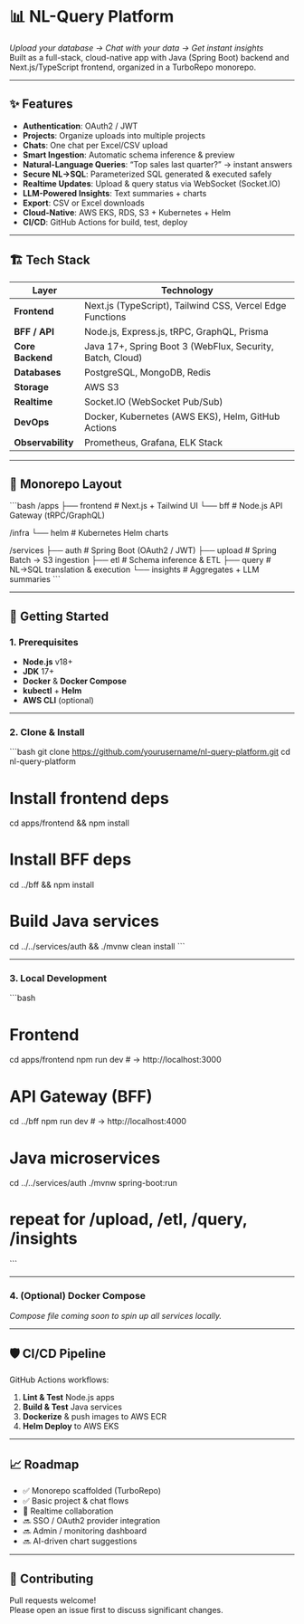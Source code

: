 # 📊 NL-Query Platform

*Upload your database → Chat with your data → Get instant insights*  
Built as a full-stack, cloud-native app with Java (Spring Boot) backend and Next.js/TypeScript frontend, organized in a TurboRepo monorepo.

---

## ✨ Features

- **Authentication**: OAuth2 / JWT  
- **Projects**: Organize uploads into multiple projects  
- **Chats**: One chat per Excel/CSV upload  
- **Smart Ingestion**: Automatic schema inference & preview  
- **Natural-Language Queries**: “Top sales last quarter?” → instant answers  
- **Secure NL→SQL**: Parameterized SQL generated & executed safely  
- **Realtime Updates**: Upload & query status via WebSocket (Socket.IO)  
- **LLM-Powered Insights**: Text summaries + charts  
- **Export**: CSV or Excel downloads  
- **Cloud-Native**: AWS EKS, RDS, S3 + Kubernetes + Helm  
- **CI/CD**: GitHub Actions for build, test, deploy  

---

## 🏗️ Tech Stack

| Layer             | Technology                                                                               |
|-------------------|------------------------------------------------------------------------------------------|
| **Frontend**      | Next.js (TypeScript), Tailwind CSS, Vercel Edge Functions                                |
| **BFF / API**     | Node.js, Express.js, tRPC, GraphQL, Prisma                                               |
| **Core Backend**  | Java 17+, Spring Boot 3 (WebFlux, Security, Batch, Cloud)                                |
| **Databases**     | PostgreSQL, MongoDB, Redis                                                               |
| **Storage**       | AWS S3                                                                                   |
| **Realtime**      | Socket.IO (WebSocket Pub/Sub)                                                            |
| **DevOps**        | Docker, Kubernetes (AWS EKS), Helm, GitHub Actions                                       |
| **Observability** | Prometheus, Grafana, ELK Stack                                                           |

---

## 🧱 Monorepo Layout

\`\`\`bash
/apps
  ├── frontend    # Next.js + Tailwind UI
  └── bff         # Node.js API Gateway (tRPC/GraphQL)

/infra
  └── helm        # Kubernetes Helm charts

/services
  ├── auth        # Spring Boot (OAuth2 / JWT)
  ├── upload      # Spring Batch → S3 ingestion
  ├── etl         # Schema inference & ETL
  ├── query       # NL→SQL translation & execution
  └── insights    # Aggregates + LLM summaries
\`\`\`

---

## 🚀 Getting Started

### 1. Prerequisites

- **Node.js** v18+  
- **JDK** 17+  
- **Docker** & **Docker Compose**  
- **kubectl** + **Helm**  
- **AWS CLI** (optional)

---

### 2. Clone & Install

\`\`\`bash
git clone https://github.com/yourusername/nl-query-platform.git
cd nl-query-platform

# Install frontend deps
cd apps/frontend && npm install

# Install BFF deps
cd ../bff && npm install

# Build Java services
cd ../../services/auth && ./mvnw clean install
\`\`\`

---

### 3. Local Development

\`\`\`bash
# Frontend
cd apps/frontend
npm run dev           # → http://localhost:3000

# API Gateway (BFF)
cd ../bff
npm run dev           # → http://localhost:4000

# Java microservices
cd ../../services/auth
./mvnw spring-boot:run
# repeat for /upload, /etl, /query, /insights
\`\`\`

---

### 4. (Optional) Docker Compose

_Compose file coming soon to spin up all services locally._

---

## 🛡️ CI/CD Pipeline

GitHub Actions workflows:

1. **Lint & Test** Node.js apps  
2. **Build & Test** Java services  
3. **Dockerize** & push images to AWS ECR  
4. **Helm Deploy** to AWS EKS  

---

## 📈 Roadmap

- ✅ Monorepo scaffolded (TurboRepo)  
- ✅ Basic project & chat flows  
- 🔄 Realtime collaboration  
- 🔜 SSO / OAuth2 provider integration  
- 🔜 Admin / monitoring dashboard  
- 🔜 AI-driven chart suggestions  

---

## 🤝 Contributing

Pull requests welcome!  
Please open an issue first to discuss significant changes.
